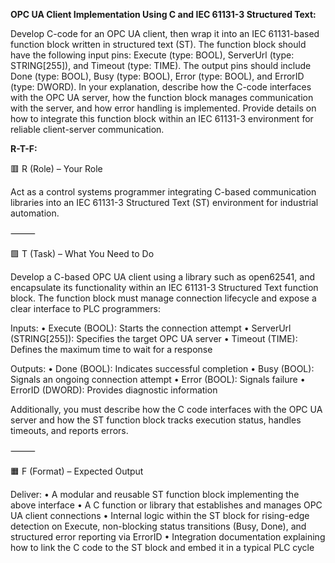 **OPC UA Client Implementation Using C and IEC 61131-3 Structured Text:**

Develop C-code for an OPC UA client, then wrap it into an IEC 61131-based function block written in structured text (ST). The function block should have the following input pins: Execute (type: BOOL), ServerUrl (type: STRING[255]), and Timeout (type: TIME). The output pins should include Done (type: BOOL), Busy (type: BOOL), Error (type: BOOL), and ErrorID (type: DWORD). In your explanation, describe how the C-code interfaces with the OPC UA server, how the function block manages communication with the server, and how error handling is implemented. Provide details on how to integrate this function block within an IEC 61131-3 environment for reliable client-server communication.

**R-T-F:**

🟥 R (Role) – Your Role

Act as a control systems programmer integrating C-based communication libraries into an IEC 61131-3 Structured Text (ST) environment for industrial automation.

⸻

🟩 T (Task) – What You Need to Do

Develop a C-based OPC UA client using a library such as open62541, and encapsulate its functionality within an IEC 61131-3 Structured Text function block. The function block must manage connection lifecycle and expose a clear interface to PLC programmers:

Inputs:
	•	Execute (BOOL): Starts the connection attempt
	•	ServerUrl (STRING[255]): Specifies the target OPC UA server
	•	Timeout (TIME): Defines the maximum time to wait for a response

Outputs:
	•	Done (BOOL): Indicates successful completion
	•	Busy (BOOL): Signals an ongoing connection attempt
	•	Error (BOOL): Signals failure
	•	ErrorID (DWORD): Provides diagnostic information

Additionally, you must describe how the C code interfaces with the OPC UA server and how the ST function block tracks execution status, handles timeouts, and reports errors.

⸻

🟧 F (Format) – Expected Output

Deliver:
	•	A modular and reusable ST function block implementing the above interface
	•	A C function or library that establishes and manages OPC UA client connections
	•	Internal logic within the ST block for rising-edge detection on Execute, non-blocking status transitions (Busy, Done), and structured error reporting via ErrorID
	•	Integration documentation explaining how to link the C code to the ST block and embed it in a typical PLC cycle
